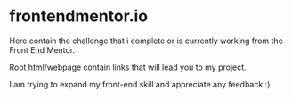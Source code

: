 # frontendmentor.io

Here contain the challenge that i complete or is currently working from the Front End Mentor.

Root html/webpage contain links that will lead you to my project.

I am trying to expand my front-end skill and appreciate any feedback :)